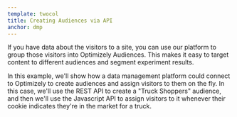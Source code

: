 ```yaml
---
template: twocol
title: Creating Audiences via API
anchor: dmp
---
```

If you have data about the visitors to a site, you can use our platform to group those visitors into Optimizely Audiences. This makes it easy to target content to different audiences and segment experiment results.

In this example, we'll show how a data management platform could connect to Optimizely to create audiences and assign visitors to them on the fly. In this case, we'll use the REST API to create a "Truck Shoppers" audience, and then we'll use the Javascript API to assign visitors to it whenever their cookie indicates they're in the market for a truck.
